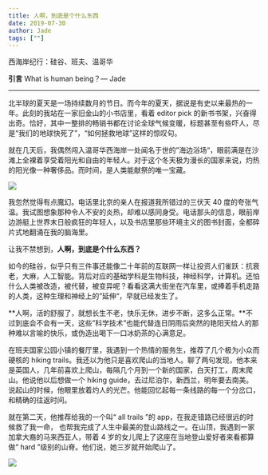 ```yaml
---
title: 人啊，到底是个什么东西
date: 2019-07-30
author: Jade
tags: [""]
---
```


西海岸纪行：硅谷、班夫、温哥华

<!--more-->



**引言**  What is human being？— Jade

- - - - - 

北半球的夏天是⼀场持续数月的节⽇。⽽今年的夏天，据说是有史以来最热的⼀年。此刻的我站在⼀家旧⾦⼭的⼩书店⾥，看着 editor pick 的新书书架，兴奋得出奇。恰好，其中⼀整排的畅销书都在讨论全球气候变暖，标题甚⾄有些吓⼈，尽是“我们的地球快死了”，“如何拯救地球”这样的惊叹句。

就在⼏天后，我偶然闯⼊温哥华⻄海岸⼀处闻名于世的”海边浴场“，眼前满是在沙滩上全裸着享受着阳光和自由的年轻⼈。对于这个冬天极为漫⻓的国家来说，灼热的阳光像⼀种奢侈品。⽽时间，是人类能献祭的唯一宝藏。

![](http://ww4.sinaimg.cn/large/006tNc79ly1g5hojl7vwpj30u014678l.jpg)

我忽然觉得有点魔幻。电话⾥北京的亲⼈在报道我所错过的三伏天 40 度的夸张⽓温。我试图想象那种令⼈不安的炎热，却难以感同身受。电话那头的信息，眼前岸边游艇上世界末⽇般疯狂的年轻⼈，以及书店⾥那些环境主义的图书封⾯，全都碎⽚式地翻涌在我的脑海⾥。

让我不禁想到，**⼈啊，到底是个什么东⻄？**

如今的硅⾕，似乎只有三件事还能像⼆⼗年前的互联⽹一样让投资⼈们雀跃：抗衰⽼，⼤麻，⼈⼯智能。背后对应的基础学科是⽣物科技，神经科学，计算机。还怕什么⼈类被改造，被代替，被变异呢？看看这满⼤街坐在汽车⾥，或捧着⼿机走路的人类，这种⽣理和神经上的”延伸“，早就已经发⽣了。

**人啊，活的舒服了，就想长生不老，快乐无休，进步不断，这多么正常。**不过到底会不会有⼀天，这些”科学技术”也能代替连⽇阴⾬后突然的艳阳天给⼈的那种难以言喻的快乐，或伪造出喝下⼀⼝冰奶茶的心满意⾜。

在班夫国家公园⼩镇的餐厅⾥，我遇到⼀个热情的服务⽣，推荐了⼏个极为小众⽽硬核的 hiking trails。我还以为他只是喜欢爬⼭的当地⼈。聊了两句发现，他本来是英国⼈，⼏年前喜欢上爬⼭，每隔⼏个⽉到⼀个新的国家，⽩天打⼯，周末爬⼭。他说他以后想做⼀个 hiking guide，去过尼泊尔，新⻄兰，明年要去南美。说起⼭的时候，他眼里放着灼人的光芒。他能回忆起每⼀条线路的每⼀个分岔⼝，和精确的往返时间。

就在第⼆天，他推荐给我的⼀个叫“ all trails ”的 app，在我⾛错路已经很远的时候救了我⼀命， 也帮我完成了人⽣中最美的登山路线之一。在山顶，我遇到⼀家加拿⼤裔的⻢来西亚人，带着 4 岁的女儿爬上了这座在当地登⼭爱好者来看都算做“ hard ”级别的⼭脊。他们说，她三岁就开始爬⼭了。

![](http://ww2.sinaimg.cn/large/006tNc79ly1g5hokxa1arj30u00mbgpw.jpg)